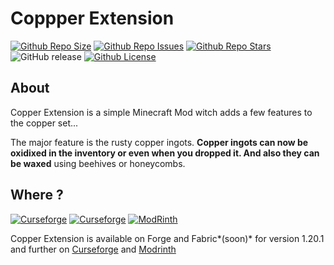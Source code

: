 # Coppper Extension

[![Github Repo Size](https://img.shields.io/github/repo-size/Killarexe/Copper-Extension)]()
[![Github Repo Issues](https://img.shields.io/github/issues/Killarexe/Copper-Extension)]()
[![Github Repo Stars](https://img.shields.io/github/stars/Killarexe/Copper-Extension)]()
![GitHub release](https://img.shields.io/github/release/Killarexe/Copper-Extension.svg)
[![Github License](https://img.shields.io/github/license/Killarexe/Copper-Extension.svg)]()

## About 

Copper Extension is a simple Minecraft Mod witch adds a few features to the copper set...

The major feature is the rusty copper ingots. **Copper ingots can now be oxidixed in the inventory or even when you dropped it. And also they can be waxed** using beehives or honeycombs.

## Where ?

[![Curseforge](http://cf.way2muchnoise.eu/versions/907528.svg)](https://www.curseforge.com/minecraft/mc-mods/copper-extension)
[![Curseforge](http://cf.way2muchnoise.eu/full_907528_downloads.svg)](https://www.curseforge.com/minecraft/mc-mods/copper-extension)
[![ModRinth](https://modrinth-utils.vercel.app/api/badge/downloads?id=FSZZfnxw&logo=true)](https://modrinth.com/mod/copper-extension)

Copper Extension is available on Forge and Fabric*(soon)* for version 1.20.1 and further on [Curseforge](https://www.curseforge.com/minecraft/mc-mods/copper-extension) and [Modrinth](https://modrinth.com/mod/copper-extension)
